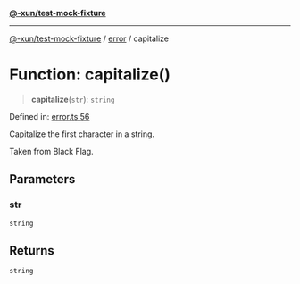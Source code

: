 [**@-xun/test-mock-fixture**](../../README.md)

***

[@-xun/test-mock-fixture](../../README.md) / [error](../README.md) / capitalize

# Function: capitalize()

> **capitalize**(`str`): `string`

Defined in: [error.ts:56](https://github.com/Xunnamius/test-utils/blob/7cac8a0c2ee6379fd29b30afe9fe8d736cfa81bd/packages/test-mock-fixture/src/error.ts#L56)

Capitalize the first character in a string.

Taken from Black Flag.

## Parameters

### str

`string`

## Returns

`string`
